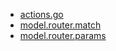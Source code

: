 * [actions.go](/hyperapp/hyperapp/wiki/api#actionsgo)
* [model.router.match](/hyperapp/hyperapp/wiki/api#modelroutermatch)
* [model.router.params](/hyperapp/hyperapp/wiki/api#modelrouterparams)